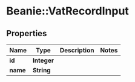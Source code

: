 # Beanie::VatRecordInput

## Properties
Name | Type | Description | Notes
------------ | ------------- | ------------- | -------------
**id** | **Integer** |  | 
**name** | **String** |  | 


